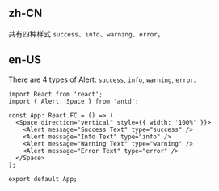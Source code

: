 ## zh-CN

共有四种样式 `success`、`info`、`warning`、`error`。

## en-US

There are 4 types of Alert: `success`, `info`, `warning`, `error`.
```tsx
import React from 'react';
import { Alert, Space } from 'antd';

const App: React.FC = () => (
  <Space direction="vertical" style={{ width: '100%' }}>
    <Alert message="Success Text" type="success" />
    <Alert message="Info Text" type="info" />
    <Alert message="Warning Text" type="warning" />
    <Alert message="Error Text" type="error" />
  </Space>
);

export default App;
```
